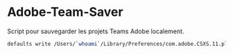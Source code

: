 # Adobe-Team-Saver
 Script pour sauvegarder les projets Teams Adobe localement.


```bash
defaults write /Users/`whoami`/Library/Preferences/com.adobe.CSXS.11.plist PlayerDebugMode 1
```
